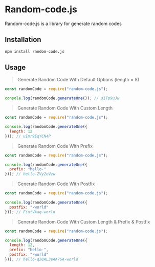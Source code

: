 # Random-code.js

Random-code.js is a library for generate random codes

## Installation

```bash
npm install random-code.js
```

## Usage

> Generate Random Code With Default Options (length = 8)

```javascript
const randomCode = require("random-code.js");

console.log(randomCode.generateOne()); // sITp9uJw
```

> Generate Random Code With Custom Length

```javascript
const randomCode = require("random-code.js");

console.log(randomCode.generateOne({
  length: 12
})); // uImr9EqYCN4P
```

> Generate Random Code With Prefix

```javascript
const randomCode = require("random-code.js");

console.log(randomCode.generateOne({
  prefix: "hello-"
})); // hello-ZVy2eVzw
```

> Generate Random Code With Postfix

```javascript
const randomCode = require("random-code.js");

console.log(randomCode.generateOne({
  postfix: "-world"
})); // FiutVAaq-world
```

> Generate Random Code With Custom Length & Prefix & Postfix

```javascript
const randomCode = require("random-code.js");

console.log(randomCode.generateOne({
  length: 12,
  prefix: "hello-",
  postfix: "-world"
})); // hello-q38AL3eAA7GA-world
```
